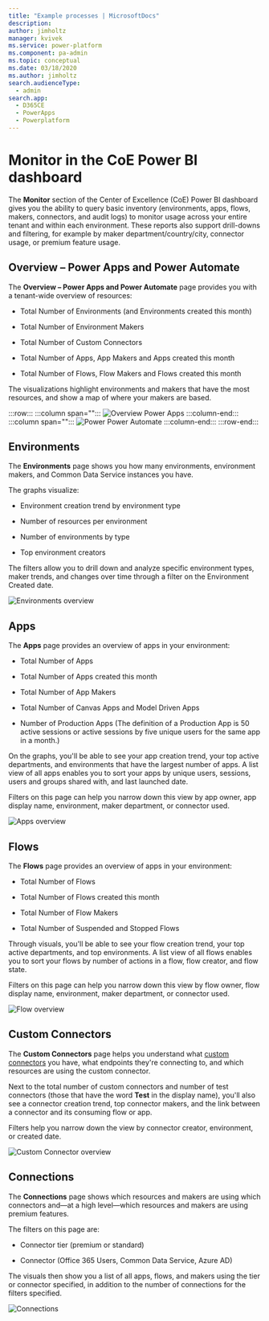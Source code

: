 ```yaml
---
title: "Example processes | MicrosoftDocs"
description: 
author: jimholtz
manager: kvivek
ms.service: power-platform
ms.component: pa-admin
ms.topic: conceptual
ms.date: 03/18/2020
ms.author: jimholtz
search.audienceType: 
  - admin
search.app: 
  - D365CE
  - PowerApps
  - Powerplatform
---
```

# Monitor in the CoE Power BI dashboard

The **Monitor** section of the Center of Excellence (CoE) Power BI dashboard gives you the ability to query basic inventory (environments, apps, flows, makers, connectors, and audit logs) to monitor usage across your entire tenant and within each environment. These reports also support drill-downs and filtering, for example by maker department/country/city, connector usage, or premium feature usage.

## Overview – Power Apps and Power Automate

The **Overview – Power Apps and Power Automate** page provides you with a tenant-wide overview of resources:

- Total Number of Environments (and Environments created this month)

- Total Number of Environment Makers

- Total Number of Custom Connectors

- Total Number of Apps, App Makers and Apps created this month

- Total Number of Flows, Flow Makers and Flows created this month

The visualizations highlight environments and makers that have the most resources, and show a map of where your makers are based.

:::row:::
   :::column span="":::
      ![Overview Power Apps](media/pb2.png "Overview Power Apps")
   :::column-end:::
   :::column span="":::
      ![Power Power Automate](media/pb3.png "Overview Power Automate")
   :::column-end:::
:::row-end:::

## Environments

The **Environments** page shows you how many environments, environment makers, and Common Data Service instances you have.

The graphs visualize:

- Environment creation trend by environment type

- Number of resources per environment

- Number of environments by type

- Top environment creators

The filters allow you to drill down and analyze specific environment types, maker trends, and changes over time through a filter on the Environment Created date.

![Environments overview](media/pb4.png "Environments overview")

## Apps

The **Apps** page provides an overview of apps in your environment:

- Total Number of Apps

- Total Number of Apps created this month

- Total Number of App Makers

- Total Number of Canvas Apps and Model Driven Apps

- Number of Production Apps (The definition of a Production App is 50 active sessions or active sessions by five unique users for the same app in a month.)

On the graphs, you'll be able to see your app creation trend, your top active departments, and environments that have the largest number of apps. A list view of all apps enables you to sort your apps by unique users, sessions, users and groups shared with, and last launched date.

Filters on this page can help you narrow down this view by app owner, app display name, environment, maker department, or connector used.

![Apps overview](media/pb5.png "Apps overview")

## Flows

The **Flows** page provides an overview of apps in your environment:

- Total Number of Flows

- Total Number of Flows created this month

- Total Number of Flow Makers

- Total Number of Suspended and Stopped Flows

Through visuals, you'll be able to see your flow creation trend, your top active departments, and top environments. A list view of all flows enables you to sort your flows by number of actions in a flow, flow creator, and flow state.

Filters on this page can help you narrow down this view by flow owner, flow display name, environment, maker department, or connector used.

![Flow overview](media/pb6.png "Flow overview")

## Custom Connectors

The **Custom Connectors** page helps you understand what [custom connectors](https://docs.microsoft.com/connectors/custom-connectors/) you have, what endpoints they're connecting to, and which resources are using the custom connector.

Next to the total number of custom connectors and number of test connectors (those that have the word **Test** in the display name), you'll also see a connector creation trend, top connector makers, and the link between a connector
and its consuming flow or app.

Filters help you narrow down the view by connector creator, environment, or created date.

![Custom Connector overview](media/pb9.png "Custom Connector overview")

## Connections

The **Connections** page shows which resources and makers are using which connectors and&mdash;at a high level&mdash;which resources and makers are using premium features.

The filters on this page are:

- Connector tier (premium or standard)

- Connector (Office 365 Users, Common Data Service, Azure AD)

The visuals then show you a list of all apps, flows, and makers using the tier or connector specified, in addition to the number of connections for the filters specified.

![Connections](media/pb8.png "Connections")
